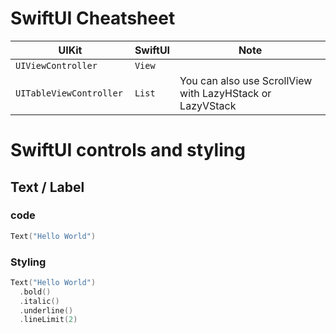 # SwiftUI Cheatsheet

|  UIKit  |    SwiftUI    | Note |
|-------|--------|-------|
| ```UIViewController``` |	```View``` | |
|```UITableViewController ```|	```List	```| You can also use ScrollView with LazyHStack or LazyVStack |


# SwiftUI controls and styling
## Text / Label
### code

```swift
Text("Hello World")
```

### Styling
```swift
Text("Hello World")
  .bold()
  .italic()
  .underline()
  .lineLimit(2)
```
